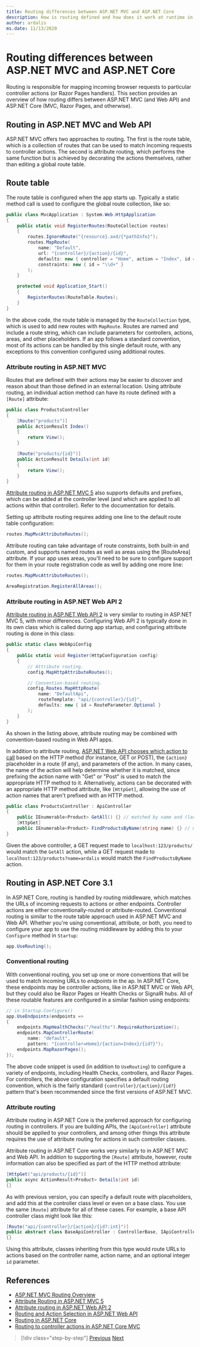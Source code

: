 ```yaml
---
title: Routing differences between ASP.NET MVC and ASP.NET Core
description: How is routing defined and how does it work at runtime in ASP.NET MVC? How does this differ in ASP.NET Core apps?
author: ardalis
ms.date: 11/13/2020
---
```


# Routing differences between ASP.NET MVC and ASP.NET Core

Routing is responsible for mapping incoming browser requests to particular controller actions (or Razor Pages handlers). This section provides an overview of how routing differs between ASP.NET MVC (and Web API) and ASP.NET Core (MVC, Razor Pages, and otherwise).

## Routing in ASP.NET MVC and Web API

ASP.NET MVC offers two approaches to routing. The first is the route table, which is a collection of routes that can be used to match incoming requests to controller actions. The second is attribute routing, which performs the same function but is achieved by decorating the actions themselves, rather than editing a global route table.

## Route table

The route table is configured when the app starts up. Typically a static method call is used to configure the global route collection, like so:

```csharp
public class MvcApplication : System.Web.HttpApplication
{
    public static void RegisterRoutes(RouteCollection routes)
    {
        routes.IgnoreRoute("{resource}.axd/{*pathInfo}");
        routes.MapRoute(
            name: "Default",
            url: "{controller}/{action}/{id}",
            defaults: new { controller = "Home", action = "Index", id = "" },
            constraints: new { id = "\\d+" }
        );
    }

    protected void Application_Start()
    {
        RegisterRoutes(RouteTable.Routes);
    }
}
```

In the above code, the route table is managed by the `RouteCollection` type, which is used to add new routes with `MapRoute`. Routes are named and include a route string, which can include parameters for controllers, actions, areas, and other placeholders. If an app follows a standard convention, most of its actions can be handled by this single default route, with any exceptions to this convention configured using additional routes.

### Attribute routing in ASP.NET MVC

Routes that are defined with their actions may be easier to discover and reason about than those defined in an external location. Using attribute routing, an individual action method can have its route defined with a `[Route]` attribute:

```csharp
public class ProductsController
{
    [Route("products")]
    public ActionResult Index()
    {
        return View();
    }

    [Route("products/{id}")]
    public ActionResult Details(int id)
    {
        return View();
    }
}
```

[Attribute routing in ASP.NET MVC 5](https://devblogs.microsoft.com/aspnet/attribute-routing-in-asp-net-mvc-5/) also supports defaults and prefixes, which can be added at the controller level (and which are applied to all actions within that controller). Refer to the documentation for details.

Setting up attribute routing requires adding one line to the default route table configuration:

```csharp
routes.MapMvcAttributeRoutes();
```

Attribute routing can take advantage of route constraints, both built-in and custom, and supports named routes as well as areas using the [RouteArea] attribute. If your app uses areas, you'll need to be sure to configure support for them in your route registration code as well by adding one more line:

```csharp
routes.MapMvcAttributeRoutes();

AreaRegistration.RegisterAllAreas();
```

### Attribute routing in ASP.NET Web API 2

[Attribute routing in ASP.NET Web API 2](https://docs.microsoft.com/aspnet/web-api/overview/web-api-routing-and-actions/attribute-routing-in-web-api-2) is very similar to routing in ASP.NET MVC 5, with minor differences. Configuring Web API 2 is typically done in its own class which is called during app startup, and configuring attribute routing is done in this class:

```csharp
public static class WebApiConfig
{
    public static void Register(HttpConfiguration config)
    {
        // Attribute routing.
        config.MapHttpAttributeRoutes();

        // Convention-based routing.
        config.Routes.MapHttpRoute(
            name: "DefaultApi",
            routeTemplate: "api/{controller}/{id}",
            defaults: new { id = RouteParameter.Optional }
        );
    }
}
```

As shown in the listing above, attribute routing may be combined with convention-based routing in Web API apps.

In addition to attribute routing, [ASP.NET Web API chooses which action to call](https://docs.microsoft.com/aspnet/web-api/overview/web-api-routing-and-actions/routing-and-action-selection) based on the HTTP method (for instance, GET or POST), the `{action}` placeholder in a route (if any), and parameters of the action. In many cases, the name of the action will help determine whether it is matched, since prefixing the action name with "Get" or "Post" is used to match the appropriate HTTP method to it. Alternatively, actions can be decorated with an appropriate HTTP method attribute, like `[HttpGet]`, allowing the use of action names that aren't prefixed with an HTTP method.

```csharp
public class ProductsController : ApiController
{
    public IEnumerable<Product> GetAll() {} // matched by name and (lack of) parameters
    [HttpGet]
    public IEnumerable<Product> FindProductsByName(string name) {} // matched by GET and string parameter
}
```

Given the above controller, a GET request made to `localhost:123/products/` would match the `GetAll` action, while a GET request made to `localhost:123/products?name=ardalis` would match the `FindProductsByName` action.

## Routing in ASP.NET Core 3.1

In ASP.NET Core, routing is handled by routing middleware, which matches the URLs of incoming requests to actions or other endpoints. Controller actions are either conventionally-routed or attribute-routed. Conventional routing is similar to the route table approach used in ASP.NET MVC and Web API. Whether you're using conventional, attribute, or both, you need to configure your app to use the routing middleware by adding this to your `Configure` method in `Startup`:

```csharp
app.UseRouting();
```

### Conventional routing

With conventional routing, you set up one or more conventions that will be used to match incoming URLs to *endpoints* in the ap. In ASP.NET Core, these endpoints may be controller actions, like in ASP.NET MVC or Web API, but they could also be Razor Pages or Health Checks or SignalR hubs. All of these routable features are configured in a similar fashion using endpoints:

```csharp
// in Startup.Configure()
app.UseEndpoints(endpoints =>
{
    endpoints.MapHealthChecks("/healthz").RequireAuthorization();
    endpoints.MapControllerRoute(
        name: "default",
        pattern: "{controller=Home}/{action=Index}/{id?}");
    endpoints.MapRazorPages();
});
```

The above code snippet is used (in addition to `UseRouting`) to configure a variety of endpoints, including Health Checks, controllers, and Razor Pages. For controllers, the above configuration specifies a default routing convention, which is the fairly standard `{controller}/{action}/{id?}` pattern that's been recommended since the first versions of ASP.NET MVC.

### Attribute routing

Attribute routing in ASP.NET Core is the preferred approach for configuring routing in controllers. If you are building APIs, the `[ApiController]` attribute should be applied to your controllers, and among other things this attribute requires the use of attribute routing for actions in such controller classes.

Attribute routing in ASP.NET Core works very similarly to in ASP.NET MVC and Web API. In addition to supporting the `[Route]` attribute, however, route information can also be specified as part of the HTTP method attribute:

```csharp
[HttpGet("api/products/{id}")]
public async ActionResult<Product> Details(int id)
{}
```

As with previous version, you can specify a default route with placeholders, and add this at the controller class level or even on a base class. You use the same `[Route]` attribute for all of these cases. For example, a base API controller class might look like this:

```csharp
[Route("api/{controller}/{action}/{id?:int}")]
public abstract class BaseApiController : ControllerBase, IApiController
{}
```

Using this attribute, classes inheriting from this type would route URLs to actions based on the controller name, action name, and an optional integer `id` parameter.

## References

- [ASP.NET MVC Routing Overview](https://docs.microsoft.com/aspnet/mvc/overview/older-versions-1/controllers-and-routing/asp-net-mvc-routing-overview-cs)
- [Attribute Routing in ASP.NET MVC 5](https://devblogs.microsoft.com/aspnet/attribute-routing-in-asp-net-mvc-5/)
- [Attribute routing in ASP.NET Web API 2](https://docs.microsoft.com/aspnet/web-api/overview/web-api-routing-and-actions/attribute-routing-in-web-api-2)
- [Routing and Action Selection in ASP.NET Web API](https://docs.microsoft.com/aspnet/web-api/overview/web-api-routing-and-actions/routing-and-action-selection)
- [Routing in ASP.NET Core](https://docs.microsoft.com/aspnet/core/fundamentals/routing)
- [Routing to controller actions in ASP.NET Core MVC](https://docs.microsoft.com/aspnet/core/mvc/controllers/routing)

>[!div class="step-by-step"]
>[Previous](configuration-differences.md)
>[Next](comparing-razor-pages-aspnet-mvc.md)
